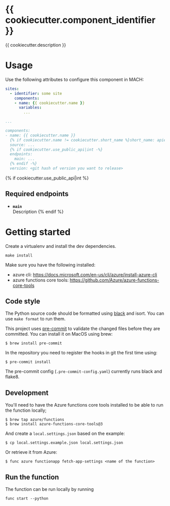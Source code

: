 # {{ cookiecutter.component_identifier }}

{{ cookiecutter.description }}

# Usage

Use the following attributes to configure this component in MACH:

```yaml
sites:
  - identifier: some site
    components:
    - name: {{ cookiecutter.name }}
      variables:
        ...

...

components:
- name: {{ cookiecutter.name }}
  {% if cookiecutter.name != cookiecutter.short_name %}short_name: apiexts{% endif %}
  source: ...
  {% if cookiecutter.use_public_api|int -%}
  endpoints:
    main: ...
  {% endif -%}
  version: <git hash of version you want to release>
```
{% if cookiecutter.use_public_api|int %}
## Required endpoints

- **`main`**<br>
  Description
{% endif %}

# Getting started

Create a virtualenv and install the dev dependencies.

`make install`

Make sure you have the following installed:

- azure cli: https://docs.microsoft.com/en-us/cli/azure/install-azure-cli
- azure functions core tools: https://github.com/Azure/azure-functions-core-tools


## Code style

The Python source code should be formatted using [black](https://github.com/python/black) and isort.
You can use `make format` to run them.

This project uses [pre-commit](https://pre-commit.com) to validate the changed
files before they are committed. You can install it on MacOS using brew:

    $ brew install pre-commit

In the repository you need to register the hooks in git the first time using:

    $ pre-commit install

The pre-commit config (`.pre-commit-config.yaml`) currently runs black and
flake8.


## Development

You'll need to have the Azure functions core tools installed to be able to run the function locally;

    $ brew tap azure/functions
    $ brew install azure-functions-core-tools@3


And create a `local.settings.json` based on the example:

    $ cp local.settings.example.json local.settings.json

Or retrieve it from Azure:

    $ func azure functionapp fetch-app-settings <name of the function>

## Run the function
The function can be run locally by running

`func start --python`